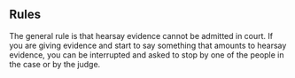 ##  Rules

The general rule is that hearsay evidence cannot be admitted in court. If you
are giving evidence and start to say something that amounts to hearsay
evidence, you can be interrupted and asked to stop by one of the people in the
case or by the judge.
